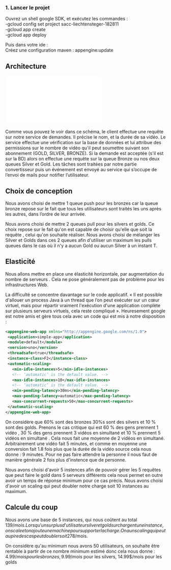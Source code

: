 ### 1. Lancer le projet

Ouvrez un shell google SDK, et exécutez les commandes :  
-gcloud config set project sacc-liechtensteger-182811  
-gcloud app create  
-gcloud app deploy  

Puis dans votre ide :  
Créez une configuration maven : appengine:update  



 ## Architecture
 
 ![pdf architecture du projet](/image/SACC.pdf)
 
Comme vous pouvez le voir dans ce schéma, le client effectue une requête sur notre service de demandes. Il précise le nom, et la durée de sa vidéo. Le service effectue une vérification sur la base de données et lui attribue des permissions sur le nombre de vidéo qu'il peut soumettre suivant son abonnement (GOLD, SILVER, BRONZE).
Si la demande est acceptée (s'il est sur la BD) alors on effectue une requête sur la queue Bronze ou nos deux queues Silver et Gold.
Les tâches sont traitées par notre partie convertisseur puis un événement est envoyé au service qui s’occupe de l’envoi de mails pour notifier l’utilisateur.

 ## Choix de conception 

Nous avons choisi de mettre 1 queue push pour les bronzes car la queue bronze repose sur le fait que tous les utilisateurs sont traités les uns après les autres, dans l’ordre de leur arrivée.

Nous avons choisi de mettre 2 queues pull pour les silvers et golds. Ce choix repose sur le fait qu'on est capable de choisir qu'elle que soit la requête , celui qu'on souhaite réaliser. Nous avons choisi de mélanger les Silver et Golds dans ces 2 queues afin d'utiliser un maximum les pulls queues dans le cas où il n'y a aucun Gold ou aucun Silver à un instant T.


 ## Elasticité
 
 Nous allons mettre en place une élasticité horizontale, par augmentation du nombre de serveurs . Cela ne pose généralement pas de problème pour les infrastructures Web.

La difficulté se concentre davantage sur le code applicatif. « Il est possible d'allouer un process Java à un thread que l’on peut exécuter sur un cœur virtuel, mais pour répartir vraiment l'exécution d'une application complète sur plusieurs serveurs virtuels, cela reste compliqué ». Heuresement google est notre amis et gère tous cela avec un code qui est mis à notre disposition : 

 ```xml
<appengine-web-app xmlns="http://appengine.google.com/ns/1.0">
  <application>simple-app</application>
  <module>default</module>
  <version>uno</version>
  <threadsafe>true</threadsafe>
  <instance-class>F2</instance-class>
  <automatic-scaling>
    <min-idle-instances>5</min-idle-instances>
    <!-- ‘automatic’ is the default value. -->
    <max-idle-instances>10</max-idle-instances>
    <!-- ‘automatic’ is the default value. -->
    <min-pending-latency>30ms</min-pending-latency>
    <max-pending-latency>automatic</max-pending-latency>
    <max-concurrent-requests>50</max-concurrent-requests>
  </automatic-scaling>
</appengine-web-app>
 ```
 
 On considère que 60% sont des bronzes 30%s sont des silvers et 10 % sont des golds. Prenons le cas critique qui est 60 % des gens prennent 1 vidéo  , 30 % des gens prennent 3 vidéos en simultané et 10 % prennent 5 vidéos en simultané . Cela  nous fait une moyenne de 2 vidéos en simultané. Arbitrairement une vidéo fait 5 minutes, et comme en moyenne une conversion fait 1.8 fois plus que la durée de la vidéo source cela nous donne : 9 minutes. Pour ne pas faire attendre la personne il nous faut de manière générale 2 fois plus d'instence que de personne.
 
Nous avons choisi d'avoir 5 instences afin de pouvoir gérer les 5 requêtes que peut faire le gold dans 5 serveurs différents cela nous permet en outre avoir un temps de réponse minimum pour ce cas précis. Nous avons choisi d'avoir un scaling qui peut doubler notre charge  soit 10 instances au maximum.

 
 ## Calcule du coup
  
Nous avons une base de 5 instances, qui nous coûtent au total 139$/mois. Lorsqu'un surplus d’utilisateur silver et gold surchargent une instance, on scale et on ajoute une machine pour supporter la charge. On a un scaling qui peut au pire des cas peut doubler soit 278$/mois.

On considère qu'au minimum nous avons 50 utilisateurs, on souhaite être rentable à partir de ce nombre minimum estimé donc cela nous donne : 4.99$/mois pour les bronzes, 9.99$/mois pour les silvers, 14.99$/mois pour les golds
  
  



